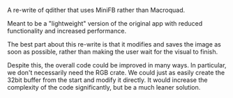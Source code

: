 A re-write of qdither that uses MiniFB rather than Macroquad.

Meant to be a "lightweight" version of the original app with reduced functionality and increased performance.

The best part about this re-write is that it modifies and saves the image as soon as possible, rather than making the user wait for the visual to finish.

Despite this, the overall code could be improved in many ways. In particular, we don't necessarily need the RGB crate. We could just as easily create the 32bit buffer from the start and modify it directly. It would increase the complexity of the code significantly, but be a much leaner solution.
